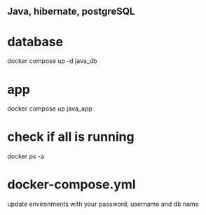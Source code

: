 ## Java, hibernate, postgreSQL

# database
docker compose up -d java_db

# app 
docker compose up java_app

# check if all is running 
docker ps -a

# docker-compose.yml

update environments with your password, username and db name